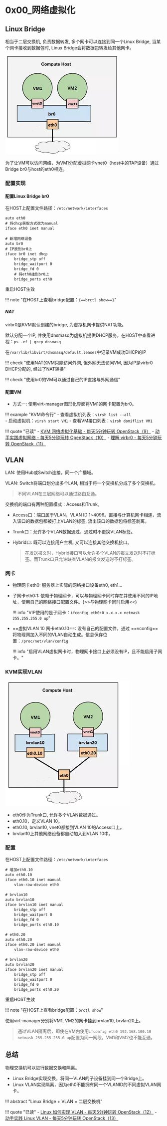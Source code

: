 # 0x00_网络虚拟化

## Linux Bridge

相当于二层交换机, 负责数据转发, 多个网卡可以连接到同一个Linux Bridge, 当某个网卡接收到数据包时, Linux Bridge会将数据包转发给其他网卡。  

![](assets/markdown-img-paste-20190827210305179.png)

为了让VM可以访问网络，为VM1分配虚拟网卡vnet0（host中的TAP设备）通过Bridge br0与host的eth0相连。

### 配置实现

#### 配置Linux Bridge br0

在HOST上配置文件路径：`/etc/network/interfaces`

```
auto eth0
# 将dhcp获取方式改为manual
iface eth0 inet manual

# 新增网络设备
auto br0
# IP放到br0上
iface br0 inet dhcp
    bridge_stp off
    bridge_waitport 0
    bridge_fd 0
    # 将eth0挂到br0上
    bridge_ports eth0
```

重启HOST生效

!!! note "在HOST上查看bridge配置：`{==brctl show==}`"

##### NAT

virbr0是KVM默认创建的bridge, 为虚拟机网卡提供NAT功能。

默认分配一个IP, 并使用dnsmasq为虚拟机提供DHCP服务，在HOST中查看进程：`ps -ef | grep dnsmasq`

在`/var/lib/libvirt/dnsmasq/default.leases`中记录VM成功DHCP的IP

!!! check "使用NAT的VM只能访问外网, 但外网无法访问VM, 因为IP是virbr0 DHCP分配的, 经过了NAT转换"

!!! check "使用br0的VM可以通过自己的IP直接与外网通信"


#### 配置VM

- 方式一: 使用virt-manager图形化界面将VM1的网卡配置为br0。

!!! example "KVM命令行"
    - 查看虚拟机列表：`virsh list --all`  
    - 启动虚拟机：`virsh start VM1`
    - 查看VM接口列表：`virsh domiflist VM1`


!!! quote "已读"
    - [KVM 网络虚拟化基础 - 每天5分钟玩转 OpenStack（9）](https://mp.weixin.qq.com/s?__biz=MzIwMTM5MjUwMg==&mid=2653587933&idx=1&sn=958532f257d5b4ba575f297a0b66db25&chksm=8d3081c4ba4708d2199ddfaa151e93da2905eab86e963f194d1a7f90bb77535e5de5b7f83d52&scene=21#wechat_redirect)
    - [动手实践虚拟网络 - 每天5分钟玩转 OpenStack（10）](https://mp.weixin.qq.com/s?__biz=MzIwMTM5MjUwMg==&mid=2653587932&idx=1&sn=d8442e02c9d19114ed2a64b3375b07f6&chksm=8d3081c5ba4708d326b27352349a01c2f2175c0cc7d56944f40af2fc2c64ffdc9a5548f1b89e&scene=21#wechat_redirect)
    - [理解 virbr0 - 每天5分钟玩转 OpenStack（11）](https://mp.weixin.qq.com/s?__biz=MzIwMTM5MjUwMg==&mid=2653587925&idx=1&sn=13bc307ede2bcbfea15d9e2848680fa4&chksm=8d3081ccba4708da3bb35c13788234640548bcc3d8fb8b880a248c8dcb8bf9a9e6504e804406&scene=21#wechat_redirect)


## VLAN

LAN: 使用Hub或Switch连接，同一个广播域。

VLAN: Switch将端口划分出多个LAN, 相当于将一个交换机分成了多个交换机。

> 不同VLAN在三层网络可以通过路由互通。

交换机的端口有两种配置模式：Access和Trunk。

- Access口：端口属于VLAN，VLAN ID 1~4096。直接与计算机网卡相连，流入该口的数据包都被打上VLAN的标签, 流出该口的数据包将标签剥离。
- Trunk口：允许多个VLAN数据通过，通过时不更换VLAN标签。
- Hybrid口: 既可以连接用户主机, 又可以连接其他交换机接口。

    > 在发送报文时，Hybrid接口可以允许多个VLAN的报文发送时不打标签。而Trunk口只允许缺省VLAN的报文发送时不打标签。

### 网卡

- 物理网卡eth0: 服务器上实际的网络接口设备eth0, eth1...
- 子网卡eth0:1: 依赖于物理网卡，可以与物理网卡同时存在并使用不同的IP地址，使用自己的网络接口配置文件。{>>与物理网卡同时启用<<}

    !!! info "VIP使用的是子网卡：`ifconfig eth0:0 x.x.x.x netmask 255.255.255.0 up`"

- ==虚拟VLAN 10 网卡eth0.10==: 没有自己的配置文件，通过 ==vconfig== 将物理网加入不同的VLAN自动生成。信息保存位置：`/proc/net/vlan/config`

    !!! info "启用VLAN虚拟网卡时，物理网卡接口上必须没有IP，且不能启用子网卡。"


### KVM实现VLAN

![](assets/markdown-img-paste-20190827204814114.png)

- eth0作为Trunk口, 允许多个VLAN数据通过。
- eth0.10，定义VLAN 10。
- eth0.10, brvlan10, vnet0都接到VLAN 10的Access口上。
- brvlan10上其他网络设备都自动加入到VLAN 10中。

### 配置

在HOST上配置文件路径：`/etc/network/interfaces`

```
# 增加eth0.10
auto eth0.10
iface eth0.10 inet manual
    vlan-raw-device eth0

# brvlan10
auto brvlan10
iface brvlan10 inet manual
    bridge_stp off
    bridge_waitport 0
    bridge_fd 0
    bridge_ports eth0.10

# eth0.20
auto eth0.20
iface eth0.20 inet manual
    vlan-raw-device eth0

# brvlan20
auto brvlan20
iface brvlan20 inet manual
    bridge_stp off
    bridge_waitport 0
    bridge_fd 0
    bridge_ports eth0.20
```

重启HOST生效

!!! note "在HOST上查看bridge配置：`brctl show`"

使用virt-manager分别将VM1, VM2的网卡挂到brvlan10, brvlan20上。

> 通过VLAN隔离后，即使在VM内使用`ifconfig eth0 192.168.100.10 netmask 255.255.255.0 up`配置为同一网段，VM1和VM2也不能互通。  


## 总结

物理交换机可以进行数据交换和隔离。

- Linux Bridge实现交换，将同一VLAN的子设备挂到同一个Bridge上。
- Linux VLAN实现隔离，因为eth0不能拥有同一个VLANID的不同虚拟VLAN网卡。

!!! abstract "Linux Bridge + VLAN = 二层交换机"


!!! quote "已读"
    - [Linux 如何实现 VLAN - 每天5分钟玩转 OpenStack（12）](https://mp.weixin.qq.com/s?__biz=MzIwMTM5MjUwMg==&mid=2653587920&idx=1&sn=79332fb8fd8370b8d6b7d9728c383008&chksm=8d3081c9ba4708df9fcff17839e3c0fbb53a82298799c15ee45889f830a0087a46672505f115&scene=21#wechat_redirect)
    - [动手实践 Linux VLAN - 每天5分钟玩转 OpenStack（13）](https://mp.weixin.qq.com/s?__biz=MzIwMTM5MjUwMg==&mid=2653587914&idx=1&sn=9a584117a38f8b8ef525c3cae109d0c8&chksm=8d3081d3ba4708c56d86224450f47eb8611714ef1b441afe275fc169671bdc6d9ae0494921ff&scene=21#wechat_redirect)
